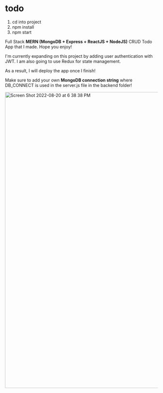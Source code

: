 # todo
1. cd into project
2. npm install
3. npm start

Full Stack **MERN (MongoDB + Express + ReactJS + NodeJS)** CRUD Todo App that I made. Hope you enjoy! 

I'm currently expanding on this project by adding user authentication with JWT. I am also going to use Redux for state management. 

As a result, I will deploy the app once I finish!

Make sure to add your own **MongoDB connection string** where DB_CONNECT is used in the server.js file in the backend folder!

<img width="976" alt="Screen Shot 2022-08-20 at 6 38 38 PM" src="https://user-images.githubusercontent.com/89411519/185768410-5556e3ed-5ba2-477f-84cf-16d84276c706.png">
